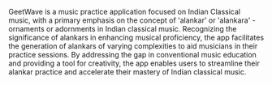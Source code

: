 GeetWave is a music practice application focused on Indian Classical music, with a primary emphasis on the concept of 'alankar' or 'alankara' - ornaments or adornments in Indian classical music. Recognizing the significance of alankars in enhancing musical proficiency, the app facilitates the generation of alankars of varying complexities to aid musicians in their practice sessions. By addressing the gap in conventional music education and providing a tool for creativity, the app enables users to streamline their alankar practice and accelerate their mastery of Indian classical music.
